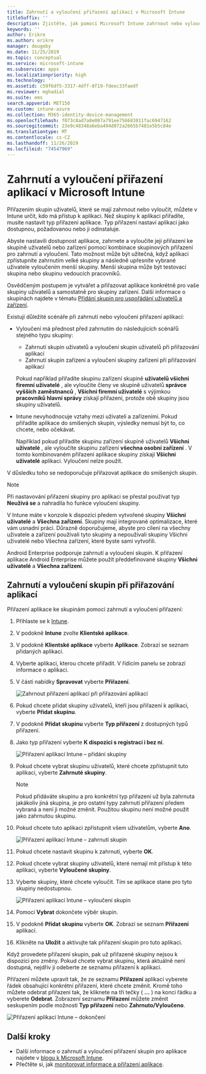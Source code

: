 ```yaml
---
title: Zahrnutí a vyloučení přiřazení aplikací v Microsoft Intune
titleSuffix: ''
description: Zjistěte, jak pomocí Microsoft Intune zahrnout nebo vyloučit přiřazení aplikací.
keywords: ''
author: Erikre
ms.author: erikre
manager: dougeby
ms.date: 11/25/2019
ms.topic: conceptual
ms.service: microsoft-intune
ms.subservice: apps
ms.localizationpriority: high
ms.technology: ''
ms.assetid: c59f6df5-3317-4dff-8f19-fdeec33faedf
ms.reviewer: mghadial
ms.suite: ems
search.appverid: MET150
ms.custom: intune-azure
ms.collection: M365-identity-device-management
ms.openlocfilehash: f073c8ad7a8e087a791ee756683011fac6947162
ms.sourcegitcommit: 23e9c48348a6eba494d072a2665b7481e5b5c84e
ms.translationtype: MT
ms.contentlocale: cs-CZ
ms.lasthandoff: 11/26/2019
ms.locfileid: "74547969"
---
```

# <a name="include-and-exclude-app-assignments-in-microsoft-intune"></a>Zahrnutí a vyloučení přiřazení aplikací v Microsoft Intune

Přiřazením skupin uživatelů, které se mají zahrnout nebo vyloučit, můžete v Intune určit, kdo má přístup k aplikaci. Než skupiny k aplikaci přiřadíte, musíte nastavit typ přiřazení aplikace. Typ přiřazení nastaví aplikaci jako dostupnou, požadovanou nebo ji odinstaluje. 

Abyste nastavili dostupnost aplikace, zahrnete a vyloučíte její přiřazení ke skupině uživatelů nebo zařízení pomocí kombinace skupinových přiřazení pro zahrnutí a vyloučení. Tato možnost může být užitečná, když aplikaci zpřístupníte zahrnutím velké skupiny a následně upřesníte vybrané uživatele vyloučením menší skupiny. Menší skupina může být testovací skupina nebo skupinu vedoucích pracovníků. 

Osvědčeným postupem je vytvářet a přiřazovat aplikace konkrétně pro vaše skupiny uživatelů a samostatně pro skupiny zařízení. Další informace o skupinách najdete v tématu [Přidání skupin pro uspořádání uživatelů a zařízení](~/fundamentals/groups-add.md).  

Existují důležité scénáře při zahrnutí nebo vyloučení přiřazení aplikací:

- Vyloučení má přednost před zahrnutím do následujících scénářů stejného typu skupiny:
    - Zahrnutí skupin uživatelů a vyloučení skupin uživatelů při přiřazování aplikací
    - Zahrnutí skupin zařízení a vyloučení skupiny zařízení při přiřazování aplikací

    Pokud například přiřadíte skupinu zařízení skupině **uživatelů všichni firemní uživatelé** , ale vyloučíte členy ve skupině uživatelů **správce vyšších zaměstnanců** , **Všichni firemní uživatelé** s výjimkou **pracovníků hlavní správy** získají přiřazení, protože obě skupiny jsou skupiny uživatelů.
- Intune nevyhodnocuje vztahy mezi uživateli a zařízeními. Pokud přiřadíte aplikace do smíšených skupin, výsledky nemusí být to, co chcete, nebo očekávat.

    Například pokud přiřadíte skupinu zařízení skupině uživatelů **Všichni uživatelé** , ale vyloučíte skupinu zařízení **všechna osobní zařízení** . V tomto kombinovaném přiřazení aplikace skupiny získají **Všichni uživatelé** aplikaci. Vyloučení nelze použít.

V důsledku toho se nedoporučuje přiřazovat aplikace do smíšených skupin.

> [!NOTE]
> Při nastavování přiřazení skupiny pro aplikaci se přestal používat typ **Neužívá se** a nahradila ho funkce vyloučení skupiny. 
>
> V Intune máte v konzole k dispozici předem vytvořené skupiny **Všichni uživatelé** a **Všechna zařízení**. Skupiny mají integrované optimalizace, které vám usnadní práci. Důrazně doporučujeme, abyste pro cílení na všechny uživatele a zařízení používali tyto skupiny a nepoužívali skupiny Všichni uživatelé nebo Všechna zařízení, které byste sami vytvořili.  
>
> Android Enterprise podporuje zahrnutí a vyloučení skupin. K přiřazení aplikace Android Enterprise můžete použít předdefinované skupiny **Všichni uživatelé** a **Všechna zařízení**. 

## <a name="include-and-exclude-groups-when-assigning-apps"></a>Zahrnutí a vyloučení skupin při přiřazování aplikací 
Přiřazení aplikace ke skupinám pomocí zahrnutí a vyloučení přiřazení:
1. Přihlaste se k [Intune](https://go.microsoft.com/fwlink/?linkid=2090973).
3. V podokně **Intune** zvolte **Klientské aplikace**.
4. V podokně **Klientské aplikace** vyberte **Aplikace**. Zobrazí se seznam přidaných aplikací.
5. Vyberte aplikaci, kterou chcete přiřadit. V řídicím panelu se zobrazí informace o aplikaci. 
6. V části nabídky **Spravovat** vyberte **Přiřazení**. 

    ![Zahrnout přiřazení aplikací při přiřazování aplikací](./media/apps-inc-exl-assignments/apps-inc-exl-01.png)
7. Pokud chcete přidat skupiny uživatelů, kteří jsou přiřazení k aplikaci, vyberte **Přidat skupinu**. 
8. V podokně **Přidat skupinu** vyberte **Typ přiřazení** z dostupných typů přiřazení.
9. Jako typ přiřazení vyberte **K dispozici s registrací i bez ní**.

    ![Přiřazení aplikací Intune – přidání skupiny](./media/apps-inc-exl-assignments/apps-inc-exl-02.png)
10. Pokud chcete vybrat skupinu uživatelů, které chcete zpřístupnit tuto aplikaci, vyberte **Zahrnuté skupiny**.

    > [!NOTE]
    > Pokud přidáváte skupinu a pro konkrétní typ přiřazení už byla zahrnuta jakákoliv jiná skupina, je pro ostatní typy zahrnutí přiřazení předem vybraná a není ji možné změnit. Použitou skupinu není možné použít jako zahrnutou skupinu.

11. Pokud chcete tuto aplikaci zpřístupnit všem uživatelům, vyberte **Ano**.

    ![Přiřazení aplikací Intune – zahrnutí skupin](./media/apps-inc-exl-assignments/apps-inc-exl-03.png)
12. Pokud chcete nastavit skupinu k zahrnutí, vyberte **OK**.
13. Pokud chcete vybrat skupiny uživatelů, které nemají mít přístup k této aplikaci, vyberte **Vyloučené skupiny**. 
14. Vyberte skupiny, které chcete vyloučit. Tím se aplikace stane pro tyto skupiny nedostupnou.

    ![Přiřazení aplikací Intune – vyloučení skupin](./media/apps-inc-exl-assignments/apps-inc-exl-04.png)
15. Pomocí **Vybrat** dokončete výběr skupin.
16. V podokně **Přidat skupinu** vyberte **OK**. Zobrazí se seznam **Přiřazení** aplikací.
17. Klikněte na **Uložit** a aktivujte tak přiřazení skupin pro tuto aplikaci.

Když provedete přiřazení skupin, pak už přiřazené skupiny nejsou k dispozici pro změny. Pokud chcete vybrat skupinu, která aktuálně není dostupná, nejdřív ji odeberte ze seznamu přiřazení k aplikaci. 

Přiřazení můžete upravit tak, že ze seznamu **Přiřazení** aplikací vyberete řádek obsahující konkrétní přiřazení, které chcete změnit. Kromě toho můžete odebrat přiřazení tak, že kliknete na tři tečky ( **...** ) na konci řádku a vyberete **Odebrat**. Zobrazení seznamu **Přiřazení** můžete změnit seskupením podle možnosti **Typ přiřazení** nebo **Zahrnuto/Vyloučeno**.

![Přiřazení aplikací Intune – dokončení](./media/apps-inc-exl-assignments/apps-inc-exl-05.png)

## <a name="next-steps"></a>Další kroky

- Další informace o zahrnutí a vyloučení přiřazení skupin pro aplikace najdete v [blogu k Microsoft Intune](https://aka.ms/new_app_assignment_process).
- Přečtěte si, jak [monitorovat informace a přiřazení aplikace](apps-monitor.md).
